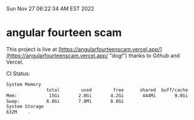 Sun Nov 27 06:22:34 AM EST 2022

# angular fourteen scam


This project is live at [https://angularfourteenscam.vercel.app/](https://angularfourteenscam.vercel.app/ "dog!") thanks to Github and Vercel.

CI Status: 

```bash
System Memory
               total        used        free      shared  buff/cache   available
Mem:            15Gi       2.0Gi       4.2Gi       444Mi       9.0Gi        12Gi
Swap:          8.0Gi       7.0Mi       8.0Gi
System Storage
632M	.
```
```bash
